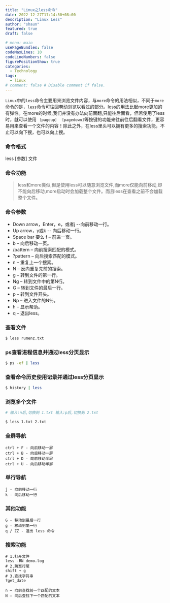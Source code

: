```yaml
---
title: "Linux之less命令"
date: 2022-12-27T17:14:50+08:00
description: "Linux Less"
author: "shaun"
featured: true
draft: false

# menu: main
usePageBundles: false
codeMaxLines: 10
codeLineNumbers: false
figurePositionShow: true
categories:
  - Technology
tags:
  - linux
# comment: false # Disable comment if false.
---
```


`Linux`中的`less`命令主要用来浏览文件内容，与`more`命令的用法相似，不同于`more`命令的是，`less`命令可往回卷动浏览以看过的部分。less的用法比起more更加的有弹性。在more的时候,我们并没有办法向前面翻,只能往后面看，但若使用了less时，就可以使用 `［pageup］` `［pagedown]`等按键的功能来往前往后翻看文件，更容易用来查看一个文件的内容！除此之外，在less里头可以拥有更多的搜索功能，不止可以向下搜，也可以向上搜。
<!--more-->

### 命令格式

less [参数] 文件

### 命令功能

> less和more类似,但是使用less可以随意浏览文件,而more仅能向前移动,却不能向后移动,more启动时会加载整个文件。而且less在查看之前不会加载整个文件。

### 命令参数

- Down arrow，Enter，e，或者j --向前移动一行。
- Up arrow，y或k -- 向后移动一行。
- Space bar 要么 f – 前进一页。
- b – 向后移动一页。
- /pattern – 向前搜索匹配的模式。
- ?pattern – 向后搜索匹配的模式。
- n – 重复上一个搜索。
- N – 反向重复先前的搜索。
- g – 转到文件的第一行。
- Ng – 转到文件中的第N行。
- G – 转到文件的最后一行。
- p – 转到文件开头。
- Np – 进入文件的N％。
- h – 显示帮助。
- q – 退出less。

### 查看文件

```bash
$ less rumenz.txt
```

### ps查看进程信息并通过less分页显示

```bash
$ ps -ef | less
```

### 查看命令历史使用记录并通过less分页显示

```bash
$ history | less
```

### 浏览多个文件

```bash
# 输入:n后,切换到 1.txt 输入:p后,切换到 2.txt

$ less 1.txt 2.txt

```

### 全屏导航

```text
ctrl + F - 向前移动一屏
ctrl + B - 向后移动一屏
ctrl + D - 向前移动半屏
ctrl + U - 向后移动半屏
```
### 单行导航

```text
j - 向前移动一行
k - 向后移动一行
```
### 其他功能

```text
G - 移动到最后一行
g - 移动到第一行
q / ZZ - 退出 less 命令
```

### 搜索功能

```text
# 1.打开文件
less -RN demo.log
# 2.跳至行尾
shift + g
# 3.查找字符串
?get_date

n – 向前查找前一个匹配的文本
N – 向后查找下一个匹配的文本
```